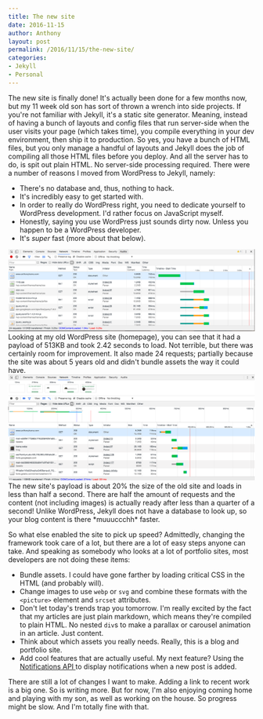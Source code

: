 ```yaml
---
title: The new site
date: 2016-11-15
author: Anthony
layout: post
permalink: /2016/11/15/the-new-site/
categories:
- Jekyll
- Personal
---
```

The new site is finally done! It's actually been done for a few months now, but my 11 week old son has sort of thrown a wrench into side projects. If you're not familiar with Jekyll, it's a static site generator. Meaning, instead of having a bunch of layouts and config files that run server-side when the user visits your page (which takes time), you compile everything in your dev environment, then ship it to production. So yes, you have a bunch of HTML files, but you only manage a handful of layouts and Jekyll does the job of compiling all those HTML files before you deploy. And all the server has to do, is spit out plain HTML. No server-side processing required. There were a number of reasons I moved from WordPress to Jekyll, namely:

- There's no database and, thus, nothing to hack.
- It's incredibly easy to get started with.
- In order to really do WordPress right, you need to dedicate yourself to WordPress development. I'd rather focus on JavaScript myself.
- Honestly, saying you use WordPress just sounds dirty now. Unless you happen to be a WordPress developer.
- It's *super* fast (more about that below).

<picture>
  <source srcset="/img/2016_11_site_old.webp" type="image/webp">
  <img src="/img/2016_11_site_old.png" alt="Old Site Network Requests">
</picture>
Looking at my old WordPress site (homepage), you can see that it had a payload of 513KB and took 2.42 seconds to load. Not terrible, but there was certainly room for improvement. It also made 24 requests; partially because the site was about 5 years old and didn't bundle assets the way it could have.

<picture>
  <source srcset="/img/2016_11_site_new.webp" type="image/webp">
  <img src="/img/2016_11_site_new.png" alt="New Site Network Requests">
</picture>
The new site's payload is about 20% the size of the old site and loads in less than half a second. There are half the amount of requests and the content (not including images) is actually ready after less than a quarter of a second! Unlike WordPress, Jekyll does not have a database to look up, so your blog content is there *muuuccchh* faster.

So what else enabled the site to pick up speed? Admittedly, changing the framework took care of a lot, but there are a lot of easy steps anyone can take. And speaking as somebody who looks at a lot of portfolio sites, most developers are not doing these items:

- Bundle assets. I could have gone farther by loading critical CSS in the HTML (and probably will).
- Change images to use `webp` or `svg` and combine these formats with the `<picture>` element and `srcset` attributes.
- Don't let today's trends trap you tomorrow. I'm really excited by the fact that my articles are just plain markdown, which means they're compiled to plain HTML. No nested `div`s to make a parallax or carousel animation in an article. Just content.
- Think about which assets you really needs. Really, this is a blog and portfolio site.
- Add cool features that are actually useful. My next feature? Using the [Notifications API ](https://developer.mozilla.org/en-US/docs/Web/API/Notifications_API/Using_the_Notifications_API) to display notifications when a new post is added.

There are still a lot of changes I want to make. Adding a link to recent work is a big one. So is writing more. But for now, I'm also enjoying coming home and playing with my son, as well as working on the house. So progress might be slow. And I'm totally fine with that.
